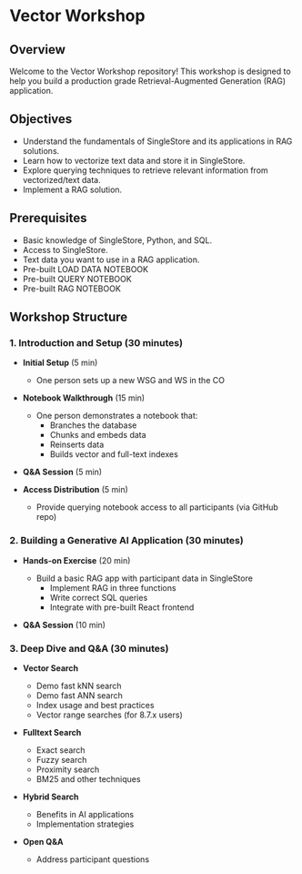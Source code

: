 # Vector Workshop

## Overview

Welcome to the Vector Workshop repository! This workshop is designed to help you build a production grade Retrieval-Augmented Generation (RAG) application.

## Objectives

- Understand the fundamentals of SingleStore and its applications in RAG solutions.
- Learn how to vectorize text data and store it in SingleStore.
- Explore querying techniques to retrieve relevant information from vectorized/text data.
- Implement a RAG solution.

## Prerequisites

- Basic knowledge of SingleStore, Python, and SQL.
- Access to SingleStore.
- Text data you want to use in a RAG application.
- Pre-built LOAD DATA NOTEBOOK
- Pre-built QUERY NOTEBOOK
- Pre-built RAG NOTEBOOK


## Workshop Structure

### 1. Introduction and Setup (30 minutes)

- **Initial Setup** (5 min)
  - One person sets up a new WSG and WS in the CO

- **Notebook Walkthrough** (15 min)
  - One person demonstrates a notebook that:
    - Branches the database
    - Chunks and embeds data
    - Reinserts data
    - Builds vector and full-text indexes

- **Q&A Session** (5 min)

- **Access Distribution** (5 min)
  - Provide querying notebook access to all participants (via GitHub repo)

### 2. Building a Generative AI Application (30 minutes)

- **Hands-on Exercise** (20 min)
  - Build a basic RAG app with participant data in SingleStore
    - Implement RAG in three functions
    - Write correct SQL queries
    - Integrate with pre-built React frontend

- **Q&A Session** (10 min)

### 3. Deep Dive and Q&A (30 minutes)

- **Vector Search**
  - Demo fast kNN search
  - Demo fast ANN search
  - Index usage and best practices
  - Vector range searches (for 8.7.x users)

- **Fulltext Search**
  - Exact search
  - Fuzzy search
  - Proximity search
  - BM25 and other techniques

- **Hybrid Search**
  - Benefits in AI applications
  - Implementation strategies

- **Open Q&A**
  - Address participant questions
